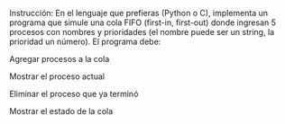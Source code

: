 Instrucción: En el lenguaje que prefieras (Python o C), implementa un programa que simule una cola FIFO (first-in, first-out) donde ingresan 5 procesos con nombres y prioridades (el nombre puede ser un string, la prioridad un número). El programa debe:

Agregar procesos a la cola 
 
 Mostrar el proceso actual 
 
 Eliminar el proceso que ya terminó 
 
 Mostrar el estado de la cola
